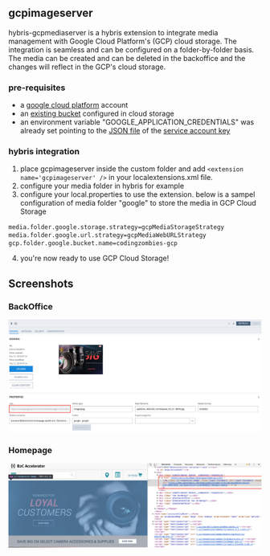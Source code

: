 ## gcpimageserver
hybris-gcpmediaserver is a hybris extension to integrate media management with Google Cloud Platform's (GCP) cloud storage. The integration is seamless and can be configured on a folder-by-folder basis. The media can be created and can be deleted in the backoffice and the changes will reflect in the GCP's cloud storage.

### pre-requisites
* a [google cloud platform](https://cloud.google.com/) account
* an [existing bucket](https://cloud.google.com/storage/docs/quickstart-console) configured in cloud storage
* an environment variable "GOOGLE_APPLICATION_CREDENTIALS" was already set pointing to the [JSON file](https://cloud.google.com/storage/docs/reference/libraries) of the [service account key](https://cloud.google.com/storage/docs/reference/libraries)

### hybris integration
1. place gcpimageserver inside the custom folder and add `<extension name='gcpimageserver' />` in your localextensions.xml file.
2. configure your media folder in hybris for example
3. configure your local.properties to use the extension. below is a sampel configuration of media folder "google" to store the media in GCP Cloud Storage
~~~~
media.folder.google.storage.strategy=gcpMediaStorageStrategy
media.folder.google.url.strategy=gcpMediaWebURLStrategy
gcp.folder.google.bucket.name=codingzombies-gcp
~~~~
4. you're now ready to use GCP Cloud Storage!

## Screenshots
### BackOffice
![BackOffice](https://raw.githubusercontent.com/codezombies/gcpimageserver/master/resources/images/backoffice.png)

### Homepage
![Homepage](https://raw.githubusercontent.com/codezombies/gcpimageserver/master/resources/images/homepage.png)

